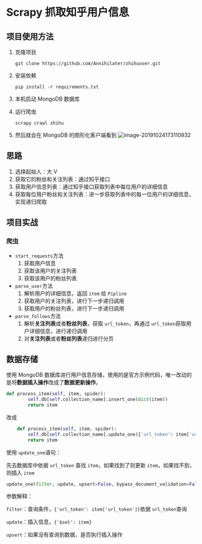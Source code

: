# Scrapy 抓取知乎用户信息

## 项目使用方法

1. 克隆项目

    ```shell
    git clone https://github.com/Annihilater/zhihuuser.git
    ```

2. 安装依赖

    ```shell
    pip install -r requirements.txt
    ```

3. 本机启动 MongoDB 数据库

4. 运行爬虫

    ```shell
    scrapy crawl zhihu
    ```

5. 然后就会在 MongoDB 的图形化客户端看到
    ![image-20191024173110932](https://klause-blog-pictures.oss-cn-shanghai.aliyuncs.com/2019-10-24-093111.png)

## 思路

1. 选择起始人：大 V
2. 获取它的粉丝和关注列表：通过知乎接口
3. 获取用户信息列表：通过知乎接口获取列表中每位用户的详细信息
4. 获取每位用户粉丝和关注列表：进一步获取列表中的每一位用户的详细信息，实现递归爬取

 

## 项目实战

### 爬虫

- `start_requests`方法
    1. 获取用户信息
    2. 获取该用户的关注列表
    3. 获取该用户的粉丝列表
- `parse_user`方法
    1. 解析用户的详细信息，返回 `item` 给 `Pipline`
    2. 获取用户的关注列表，进行下一步递归调用
    3. 获取用户的粉丝列表，进行下一步递归调用
- `parse_follows`方法
    1. 解析**关注列表**或者**粉丝列表**，获取 `url_token`，再通过 `url_token`获取用户详细信息，进行递归调用
    2. 对**关注列表**或者**粉丝列表**递归进行分页

## 数据存储

使用 MongoDB 数据库进行用户信息存储，使用的是官方示例代码，唯一改动的是将**数据插入操作**改成了**数据更新操作**。

```python
def process_item(self, item, spider):
        self.db[self.collection_name].insert_one(dict(item))
        return item
```

改成

```python
    def process_item(self, item, spider):
        self.db[self.collection_name].update_one({'url_token': item['url_token']}, {'$set': item}, True)
        return item
```

使用 `update_one`语句：

 先去数据库中依据 `url_token` 查找 `item`，如果找到了则更新 `item`，如果找不到，则插入 `item`

```python
update_one(filter, update, upsert=False, bypass_document_validation=False, collation=None, array_filters=None, session=None)
```

参数解释：

`filter`：查询条件，`{'url_token': item['url_token']}`依据 `url_token`查询

`update`：插入信息，`{'$set': item}`

`upsert`：如果没有查询到数据，是否执行插入操作


